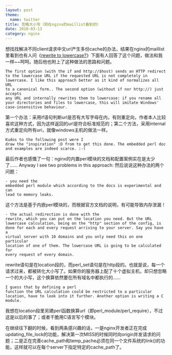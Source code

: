 ```yaml
---
layout: post
theme:
  name: twitter
title: 忽略大小写（刚在nginx的maillist看到的）
date: 2010-03-13
category: nginx
---
```


想找找解决不同client请求中文url产生多份cache的办法，结果在nginx的maillist里看到也有人问《<a href="http://forum.nginx.org/read.php?2,48527" target="_blank">rewrite to lowercase?</a>》下面有人回答了这个问题，做法和我一样~~呵呵。随后他也附上了这种做法的思路和问题。

    The first option (with the if and http://$host) sends an HTTP redirect
    to the lowercase URL if the requested URL is not completely in
    lowercase. I like this approach better as it kind of normalizes all URL
    to a canonical form.. The second option (without if nor http://) just accepts
    any URL and internally rewrites them to lowercase: if you rename all
    your directories and files to lowercase, this will imitate Windows'
    case-insensitive behaviour.

第一个办法：采用if语句判断url是否有大写字母在内，有则重定向，作者本人比较喜欢这种方式，因为这样返回的url是符合标准规范的；第二个方法，采用internal方式重定向所有uri，就像windows主机的做法一样。

    Kudos to the following post were I
    draw the "inspiration" :D from to get this done. The embedded perl doc
    and examples are indeed scarce. :-(

最后作者也感慨了一句：nginx的内置perl模块的文档和配置案例实在是太少了……
    Anyway I see two problems in this approach:
然后说说这种办法的两个问题：

    - you need the
    embedded perl module which according to the docs is experimental and can
    lead to memory leaks.

这个方法是基于内嵌perl模块的，而根据官方文档的说明，有可能导致内存泄漏！

    - the actual redirection is done with the
    rewrite, which you can put on the location you need. But the URL
    lowercase calculation, being on the "http" section of the config, is
    done for each and every request arriving to your server. Say you have a
    virtual server with 10 domains and you only need this on one particular
    location of one of them. The lowercase URL is going to be calculated for
    every request of every domain.

rewrite语句是在location段的，而perl_set语句是在http段的。也就是说，每一个请求过来，都被转化大小写了。如果你的服务器上配了十个虚拟主机，却只想忽略一个的大小写，这个换算依然要在所有域名中都执行的……

    I guess that by defining a perl
    function the URL calculation could be restricted to a particular
    location, have to look into it further. Another option is writing a C
    module.

我想在location段里另建perl函数换算url（即perl_module/perl_require），不过这是以后的事了；或者干脆用C语言写个模块。

在继续往下翻的时候，看到两条感兴趣的话，一是nginx开发者正在完成updating_file_lock的功能，解决第一次MISS的时候同时向origin并发请求的问题；二是正在完善cache_path和temp_pache必须在同一个文件系统的link()的功能，这样就可以在每个server下指定特定的cache_path了。


